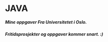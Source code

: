 JAVA
====
<h5>Mine oppgaver Fra Universitetet i Oslo.</h5>
<h5>Fritidsprosjekter og oppgaver kommer snart. :)</h5>

